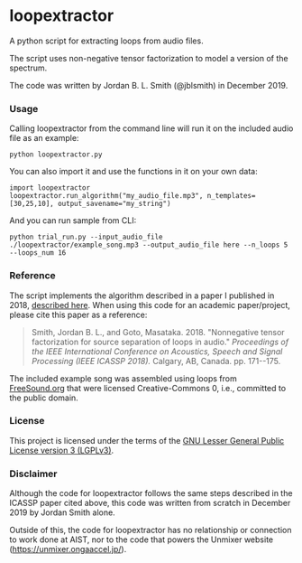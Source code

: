 # loopextractor

A python script for extracting loops from audio files.

The script uses non-negative tensor factorization to model a version of the spectrum.

The code was written by Jordan B. L. Smith (@jblsmith) in December 2019.

### Usage

Calling loopextractor from the command line will run it on the included audio file as an example:

```
python loopextractor.py
```

You can also import it and use the functions in it on your own data:

```
import loopextractor
loopextractor.run_algorithm("my_audio_file.mp3", n_templates=[30,25,10], output_savename="my_string")
```

And you can run sample from CLI:

```
python trial_run.py --input_audio_file ./loopextractor/example_song.mp3 --output_audio_file here --n_loops 5 --loops_num 16
```

### Reference

The script implements the algorithm described in a paper I published in 2018, [described here](http://jblsmith.github.io/projects/nonnegative-tensor-factorization/). When using this code for an academic paper/project, please cite this paper as a reference:

> Smith, Jordan B. L., and Goto, Masataka. 2018. "Nonnegative tensor factorization for source separation of loops in audio." *Proceedings of the IEEE International Conference on Acoustics, Speech and Signal Processing (IEEE ICASSP 2018).* Calgary, AB, Canada. pp. 171--175. 

The included example song was assembled using loops from [FreeSound.org](FreeSound.org) that were licensed Creative-Commons 0, i.e., committed to the public domain.

### License

This project is licensed under the terms of the [GNU Lesser General Public License version 3 (LGPLv3)](https://www.gnu.org/licenses/lgpl-3.0.en.html).

### Disclaimer

Although the code for loopextractor follows the same steps described in the ICASSP paper cited above,
this code was written from scratch in December 2019 by Jordan Smith alone.

Outside of this, the code for loopextractor has no relationship or connection to work done at AIST,
nor to the code that powers the Unmixer website (https://unmixer.ongaaccel.jp/).
